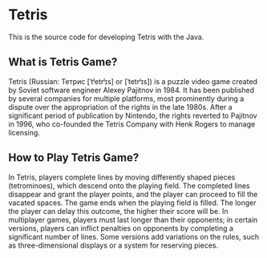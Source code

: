 # Tetris
This is the source code for developing Tetris with the Java.


## What is Tetris Game?
Tetris (Russian: Тетрис [ˈtʲetrʲɪs] or [ˈtetrʲɪs]) is a puzzle video game created by Soviet software engineer Alexey Pajitnov in 1984. It has been published by several companies for multiple platforms, most prominently during a dispute over the appropriation of the rights in the late 1980s. After a significant period of publication by Nintendo, the rights reverted to Pajitnov in 1996, who co-founded the Tetris Company with Henk Rogers to manage licensing.

## How to Play Tetris Game?
In Tetris, players complete lines by moving differently shaped pieces (tetrominoes), which descend onto the playing field. The completed lines disappear and grant the player points, and the player can proceed to fill the vacated spaces. The game ends when the playing field is filled. The longer the player can delay this outcome, the higher their score will be. In multiplayer games, players must last longer than their opponents; in certain versions, players can inflict penalties on opponents by completing a significant number of lines. Some versions add variations on the rules, such as three-dimensional displays or a system for reserving pieces.
